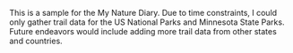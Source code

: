 This is a sample for the My Nature Diary. Due to time constraints, I could only gather trail data for the US National Parks and Minnesota State Parks. Future endeavors would include adding more trail data from other states and countries.
